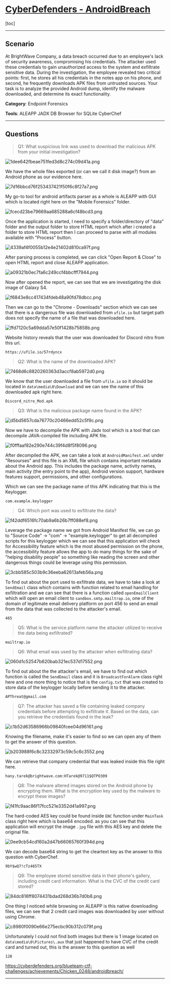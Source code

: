 # [CyberDefenders - AndroidBreach](https://cyberdefenders.org/blueteam-ctf-challenges/androidbreach/)
[toc]
* * *
## Scenario
At BrightWave Company, a data breach occurred due to an employee's lack of security awareness, compromising his credentials. The attacker used these credentials to gain unauthorized access to the system and exfiltrate sensitive data. During the investigation, the employee revealed two critical points: first, he stores all his credentials in the notes app on his phone, and second, he frequently downloads APK files from untrusted sources. Your task is to analyze the provided Android dump, identify the malware downloaded, and determine its exact functionality.

**Category**: Endpoint Forensics

**Tools**:
ALEAPP
JADX
DB Browser for SQLite
CyberChef

* * *
## Questions
>Q1: What suspicious link was used to download the malicious APK from your initial investigation?

![1dee642fbeae751fed3d8c274c09d41a.png](../../_resources/1dee642fbeae751fed3d8c274c09d41a.png)

We have the whole files exported (or can we call it disk image?) from an Android phone as our evidence here.

![7d16bbcd76f253437421f50f6c8f27a7.png](../../_resources/7d16bbcd76f253437421f50f6c8f27a7.png)

My go-to tool for android artifacts parser as a whole is ALEAPP with GUI which is located right here on the "Mobile Forensics" folder.

![fcecd23be79669aa685288a6cf48bcd3.png](../../_resources/fcecd23be79669aa685288a6cf48bcd3.png)

Once the application is started, I need to specify a folder/directory of "data" folder and the output folder to store HTML report which after i created a folder to store HTML report then I can proceed to parse with all modules available with "Process" button.

![4339af4f0055b12e4e21402d810ca97f.png](../../_resources/4339af4f0055b12e4e21402d810ca97f.png)

After parsing process is completed, we can click "Open Report & Close" to open HTML report and close ALEAPP application.

![a09321b0ec7fa6c249ccf4bbcfff7944.png](../../_resources/a09321b0ec7fa6c249ccf4bbcfff7944.png)

Now after opened the report, we can see that we are investigating the disk image of Galaxy S4.

![f6843e8cc417434fdeb48a90fd78dbcc.png](../../_resources/f6843e8cc417434fdeb48a90fd78dbcc.png)

Then we can go to the "Chrome - Downloads" section which we can see that there is a dangerous file was downloaded from `ufile.io` but target path does not specify the name of a file that was downloaded here.

![ffd7120c5a69dda57e50f1428b75858b.png](../../_resources/ffd7120c5a69dda57e50f1428b75858b.png)

Website history reveals that the user was downloaded for Discord nitro from this url.

```
https://ufile.io/57rdyncx
```

>Q2: What is the name of the downloaded APK?

![7468d6c8820260363d3accf8ab5972d0.png](../../_resources/7468d6c8820260363d3accf8ab5972d0.png)

We know that the user downloaded a file from `ufile.io` so it should be located in `data\media\0\Download` and we can see the name of this downloaded apk right here.

```
Discord_nitro_Mod.apk
```

>Q3: What is the malicious package name found in the APK?

![d5bd5657cda76770c20466edd52c5f9c.png](../../_resources/d5bd5657cda76770c20466edd52c5f9c.png)

Now we have to decompile the APK with Jadx tool which is a tool that can decompile JAVA-compiled file including APK file.

![f0fffaaf82e290e744c39f4d8f5f8096.png](../../_resources/f0fffaaf82e290e744c39f4d8f5f8096.png)

After decompiled the APK, we can take a look at `AndroidManifest.xml` under "Resourses" and this file is an XML file which contains important metadata about the Android app. This includes the package name, activity names, main activity (the entry point to the app), Android version support, hardware features support, permissions, and other configurations. 

Which we can see the package name of this APK indicating that this is the Keylogger.

```
com.example.keylogger
```

>Q4: Which port was used to exfiltrate the data?

![f42ddf6516fc70ab9a6b26b7ff088ef8.png](../../_resources/f42ddf6516fc70ab9a6b26b7ff088ef8.png)

Leverage the package name we got from Android Manifest file, we can go to "Source Code" -> "com" -> "example.keylogger" to get all decompiled scripts for this keylogger which we can see that this application will check for Accessibility feature which is the most abused permission on the phone, the accessibility feature allows the app to do many things for the sake of "helping disability people" so something like reading the screen and other dangerous things could be leverage using this permission.

![3cbb585c503b9c36eeba62613afeb56a.png](../../_resources/3cbb585c503b9c36eeba62613afeb56a.png)

To find out about the port used to exfiltrate data, we have to take a look at `SendEmail` class which contains with function related to email handling for exfiltration and we can see that there is a function called `openEmailClient` which will open an email client to `sandbox.smtp.mailtrap.io`, one of the domain of legitimate email delivery platform on port 456 to send an email from the data that was collected to the attacker's email.

```
465
```

>Q5: What is the service platform name the attacker utilized to receive the data being exfiltrated?
```
mailtrap.io
```

>Q6: What email was used by the attacker when exfiltrating data?

![060d1c52547b620bab321ec537d17552.png](../../_resources/060d1c52547b620bab321ec537d17552.png)

To find out about the the attacker's email, we have to find out which function is called the `SendEmail` class and it is `BroadcastForAlarm` class right here and one more thing to notice that is the `config.txt` that was created to store data of the keylogger locally before sending it to the attacker.

```
APThreat@gmail.com
```

>Q7: The attacker has saved a file containing leaked company credentials before attempting to exfiltrate it. Based on the data, can you retrieve the credentials found in the leak?

![c1b52d63586966b09840fcee04d96161.png](../../_resources/c1b52d63586966b09840fcee04d96161.png)

Knowing the filename, make it's easier to find so we can open any of them to get the answer of this question.  

![b203988f6c8c32332973c59c5c6c3552.png](../../_resources/b203988f6c8c32332973c59c5c6c3552.png)

We can retrieve that company credential that was leaked inside this file right here.

```
hany.tarek@brightwave.com:HTarek@9711$QTPO309
```

>Q8: The malware altered images stored on the Android phone by encrypting them. What is the encryption key used by the malware to encrypt these images?

![f41fc9aac86f17fcc521e3352d41a997.png](../../_resources/f41fc9aac86f17fcc521e3352d41a997.png)

The hard-coded AES key could be found inside `ENC` function under `MainTask` class right here which is base64 encoded. as you can see that this application will encrypt the image `.jpg` file with this AES key and delete the original file.

![0ee9cb54cd160a2d47b66065760f394d.png](../../_resources/0ee9cb54cd160a2d47b66065760f394d.png)

We can decode base64 string to get the cleartext key as the answer to this question with CyberChef.

```
9bY$wQ7!cTz465TX
```

>Q9: The employee stored sensitive data in their phone's gallery, including credit card information. What is the CVC of the credit card stored?

![84dc816ff8074431bdad268d36b7d0b8.png](../../_resources/84dc816ff8074431bdad268d36b7d0b8.png)

One thing I noticed while browsing on ALEAPP is this native downloading files, we can see that 2 credit card images was downloaded by user without using Chrome. 

![c8980f0090e66e275ecbc90b312c079f.png](../../_resources/c8980f0090e66e275ecbc90b312c079f.png)

Unfortunately I could not find both images but there is 1 image located on `data\media\0\Pictures\.aux` that just happened to have CVC of the credit card and turned out, this is the answer to this question as well

```
128
```

https://cyberdefenders.org/blueteam-ctf-challenges/achievements/Chicken_0248/androidbreach/ 
* * *
